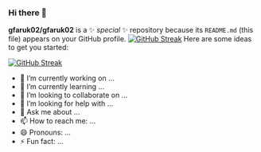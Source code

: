 ### Hi there 👋

**gfaruk02/gfaruk02** is a ✨ _special_ ✨ repository because its `README.md` (this file) appears on your GitHub profile.
<a href="https://git.io/streak-stats"><img src="https://github-readme-streak-stats.herokuapp.com?user=gfaruk02&theme=radical" alt="GitHub Streak" /></a>
Here are some ideas to get you started:

<a href="https://git.io/streak-stats"><img src="https://github-readme-streak-stats.herokuapp.com?user=gfaruk02&theme=great-gatsby" alt="GitHub Streak" /></a>

- 🔭 I’m currently working on ...
- 🌱 I’m currently learning ...
- 👯 I’m looking to collaborate on ...
- 🤔 I’m looking for help with ...
- 💬 Ask me about ...
- 📫 How to reach me: ...
- 😄 Pronouns: ...
- ⚡ Fun fact: ...
